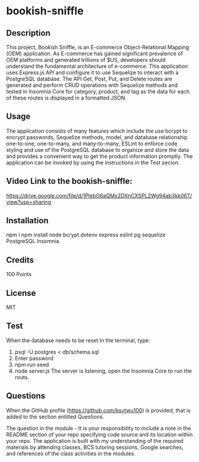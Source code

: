 # bookish-sniffle 

## Description
This project, Bookish Sniffle, is an E-commerce Object-Relational Mapping (OEM) application. As E-commerce has gained significant prevalence of OEM platforms and generated trillions of $US, developers should understand the fundamental architecture of e-commerce. This application uses Express.js API and configure it to use Sequelize to interact with a PostgreSQL database. The API Get, Post, Put, and Delete routes are generated and perform CRUD operations with Sequelize methods and tested in Insomnia Core for category, product, and tag as the data for each of these routes is displayed in a formatted JSON. 

## Usage
The application consists of many features which include the use bcrypt to encrypt passwords, Sequelize methods, model, and database relationship one-to-one, one-to-many, and many-to-many, ESLint to enforce code styling and use of the PostgreSQL database to organize and store the data and provides a convenient way to get the product information promptly. The application can be invoked by using the instructions in the Test secion. 

## Video Link to the bookish-sniffle: 
https://drive.google.com/file/d/1PlebO6aQMx2DXnCXSPL2Wg94ab3kk06T/view?usp=sharing

## Installation
npm i 
npm install node bcrypt dotenv express eslint pg sequelize  
PostgreSQL
Insomnia 

## Credits
100 Points

## License
MIT

## Test 
When the database needs to be reset
In the terminal, type:
1. psql -U postgres < db/schema.sql
2. Enter password
3. npm run seed
4. node server.js
The server is listening, open the Insomnia Core to run the routs. 

## Questions
When the GitHub profile (https://github.com/ksytwu100) is provided, that is added to the section entitled Questions. 

The question in the module - It is your responsibility to include a note in the README section of your repo specifying code source and its location within your repo.
The application is built with my understanding of the required materials by attending classes, BCS tutoring sessions, Google searches, and references of the class activities in the modules.


